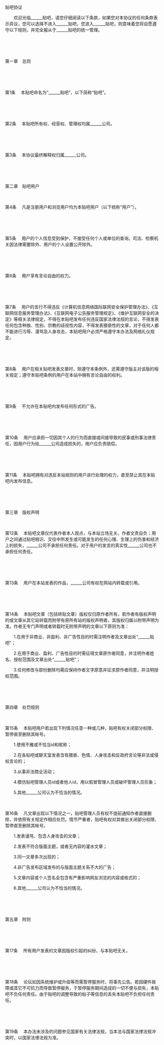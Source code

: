 



贴吧协议



 

　　欢迎光临______贴吧，请您仔细阅读以下条款，如果您对本协议的任何条款表示异议，您可以选择不进入______贴吧，您进入______贴吧，则意味着您将自愿遵守以下规则，并完全服从于______贴吧的统一管理。

　　

　　


 第一章　总则



　　

　　

第1条
　本贴吧命名为“______贴吧”，以下简称“贴吧”。

　　

　　

第2条
　本贴吧所有权、经营权、管理权均属______公司。

　　

　　

第3条
　本协议最终解释权归属______公司。

　　

　　


 第二章　贴吧用户



　　

第4条
　凡是注册用户和浏览用户均为本贴吧用户（以下统称“用户”）。

　　

　　

第5条
　用户的个人信息受到保护，不接受任何个人或单位的查询。司法、检察机关因法律需要除外、用户的个人设置公开除外。

　　

　　

第6条
　用户享有言论自由的权力。

　　

　　

第7条
　用户的言行不得违反《计算机信息网络国际联网安全保护管理办法》、《互联网信息服务管理办法》、《互联网电子公告服务管理规定》、《维护互联网安全的决定》等相关法律规定，不得在本贴吧发布任何违反国家法律法规的言论，不得发表任何包含种族、性别、宗教的歧视性内容，不得发表猥亵性的文章，对于任何人都不能进行污辱、漫骂及人身攻击，本贴吧用户必须严格遵守本办法及网络礼仪规定。

　　

　　

第8条
　用户在相关贴吧发表文章时，除遵守本条例外，还需遵守版主对该版的相关规定；遵守本贴吧条例的用户在本站中拥有言论自由的权利。

　　

　　

第9条
　不允许在本贴吧内发布任何形式的广告。

　　

　　

第10条
　用户应承担一切因其个人的行为而直接或间接导致的民事或刑事法律责任，因用户行为给______公司造成损失的，用户应负责赔偿。

　　

　　

第11条
　本贴吧拥有对违反本站规则的用户进行处理的权力，直至禁止其在本贴吧内发布信息。

　　

　　


 第三章　版权声明



　　

第12条
　本贴吧文章仅代表作者本人观点，与本站立场无关。作者文责自负；用户之间通过贴吧相识、交往中所发生或可能发生的任何心理、生理上的伤害和经济上的损失，______公司不承担任何责任。对于用户的发言的真实性______公司也不承担任何责任。

　　

　　

第13条
　用户在本站发表的作品，______公司有权在网站内转载或引用。

　　

　　

第14条
　本贴吧文章（包括转贴文章）版权仅归原作者所有，若作者有版权声明的或文章从其它站转载而附带有原所有站的版权声明者，其版权归属以附带声明为准。作者无专门声明或者转载时无附带声明的文章以下原则为准：

　　1.在用于非商业、非盈利、非广告性目的时需注明作者及文章出处“______贴吧”；

　　2.在用于商业、盈利、广告性目的时需征得文章原作者同意，并注明作者姓名、授权范围及文章出处“______贴吧”；

　　3.任何修改与部份删除均需应保持作者文字原意并征求原作者同意，并注明授权范围。

　　

　　


 第四章　处罚规则



　　

第15条
　本贴吧用户若出现下列情况任意一种或几种，贴吧有权关闭部分权限、暂停直至删除其帐号。

　　1.使用不雅或不恰当id和昵称；

　　2.在各贴吧或聊天室发表含有猥亵、色情、人身攻击和反政府言论等非法或侵权言论的；

　　3.从事非法商业活动；

　　4.模仿贴吧管理人员id或者他人id，用以假冒管理人员或破坏管理人员形象；

　　5.其他______公司认为不恰当的情况。

　　

第16条
　凡文章出现以下情况之一，贴吧管理人员有权不提前通知作者直接删除，并依照有关规定作相应处罚。情节严重者，贴吧有权对其做出关闭部分权限、暂停直至删除其帐号。

　　1.发表谩骂、包含人身攻击的文章；

　　2.发表不符合版面主题，或者无内容的灌水文章；

　　3.同一文章多次出现的；

　　4.非广告发布区域发布的与版面主题关系不大的广告；

　　5.文章内容或个人签名会包含有严重影响网友浏览的内容或格式的；

　　6.其他______公司认为不恰当的情况。

　　

　　


 第五章　附则



　　

　　

第17条
　所有用户发表的文章因版权引起的纠纷，与本贴吧无关。

　　

　　

第18条
　论坛如因系统维护或升级等而需暂停服务时，将事先公告。若因硬件故障或其它不可抗力而导致暂停服务，于暂停服务期间造成的一切不便与损失，本贴吧不负任何责任。由于贴吧的调整导致的帖子等信息的丢失本贴吧不负担任何责任。

　　

　　

第19条
　本办法未涉及的问题参见国家有关法律法规，当本法与国家法律法规冲突时，以国家法律法规为准。